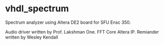 # vhdl_spectrum
Spectrum analyzer using Altera DE2 board for SFU Ensc 350.

Audio driver written by Prof. Lakshman One. FFT Core Altera IP. Remiander written by Wesley Kendall
